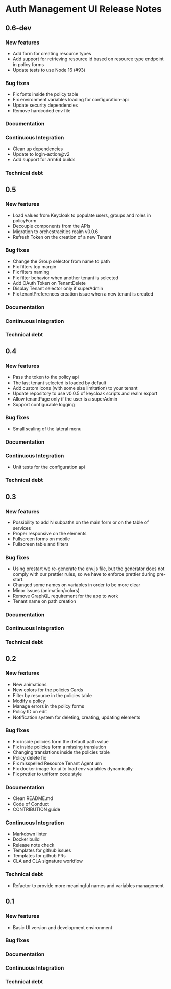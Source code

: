 # Auth Management UI Release Notes

## 0.6-dev

### New features

- Add form for creating resource types
- Add support for retrieving resource id based
  on resource type endpoint in policy forms
- Update tests to use Node 16 (#93)

### Bug fixes

- Fix fonts inside the policy table
- Fix environment variables loading for configuration-api
- Update security dependencies
- Remove hardcoded env file

### Documentation

### Continuous Integration

- Clean up dependencies
- Update to login-action@v2
- Add support for arm64 builds 

### Technical debt

## 0.5

### New features

- Load values from Keycloak to populate users, groups and roles in policyForm
- Decouple components from the APIs
- Migration to orchestracities realm v0.0.6
- Refresh Token on the creation of a new Tenant

### Bug fixes

- Change the Group selector from name to path
- Fix filters top margin
- Fix filters naming
- Fix filter behavior when another tenant is selected
- Add OAuth Token on TenantDelete
- Display Tenant selector only if superAdmin
- Fix tenantPreferences creation issue when a new tenant is created

### Documentation

### Continuous Integration

### Technical debt

## 0.4

### New features

- Pass the token to the policy api
- The last tenant selected is loaded by default
- Add custom icons (with some size limitation) to your tenant
- Update repository to use v0.0.5 of keycloak scripts and realm export
- Allow tenantPage only if the user is a superAdmin
- Support configurable logging

### Bug fixes

- Small scaling of the lateral menu

### Documentation

### Continuous Integration

- Unit tests for the configuration api

### Technical debt

## 0.3

### New features

- Possibility to add N subpaths on the main form or on the table of services
- Proper responsive on the elements
- Fullscreen forms on mobile
- Fullscreen table and filters

### Bug fixes

- Using prestart we re-generate the env.js file,
  but the generator does not comply with our
  prettier rules, so we have to enforce prettier during pre-start.
- Changed some names on variables in order to be more clear
- Minor issues (animation/colors)
- Remove GraphQL requirement for the app to work
- Tenant name on path creation

### Documentation

### Continuous Integration

### Technical debt

## 0.2

### New features

- New animations
- New colors for the policies Cards
- Filter by resource in the policies table
- Modify a policy
- Manage errors in the policy forms
- Policy ID on edit
- Notification system for deleting, creating, updating elements

### Bug fixes

- Fix inside policies form the default path value
- Fix inside policies form a missing translation
- Changing translations inside the policies table
- Policy delete fix
- Fix misspelled Resource Tenant Agent urn
- Fix docker image for ui to load env variables dynamically
- Fix prettier to uniform code style

### Documentation

- Clean README.md
- Code of Conduct
- CONTRIBUTION guide

### Continuous Integration

- Markdown linter
- Docker build
- Release note check
- Templates for github issues
- Templates for github PRs
- CLA and CLA signature workflow

### Technical debt

- Refactor to provide more meaningful names and variables management

## 0.1

### New features

- Basic UI version and development environment

### Bug fixes

### Documentation

### Continuous Integration

### Technical debt
